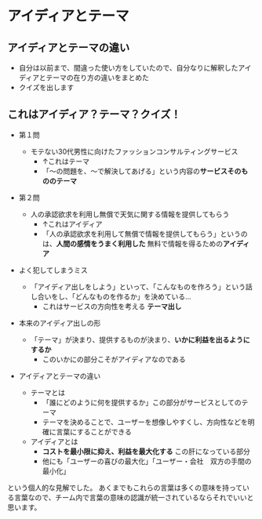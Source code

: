 # アイディアとテーマ

## アイディアとテーマの違い
- 自分は以前まで、間違った使い方をしていたので、自分なりに解釈したアイディアとテーマの在り方の違いをまとめた
- クイズを出します

## これはアイディア？テーマ？クイズ！
- 第１問
  - モテない30代男性に向けたファッションコンサルティングサービス
    - ↑これはテーマ
    - 「～の問題を、～で解決してあげる」という内容の**サービスそのもののテーマ**

- 第２問
  - 人の承認欲求を利用し無償で天気に関する情報を提供してもらう
    - ↑これはアイディア
    - 「人の承認欲求を利用して無償で情報を提供してもらう」というのは、**人間の感情をうまく利用した** 無料で情報を得るための**アイディア**

- よく犯してしまうミス
  - 「アイディア出しをしよう」といって、「こんなものを作ろう」という話し合いをし、「どんなものを作るか」を決めている…
    - これはサービスの方向性を考える **テーマ出し**

- 本来のアイディア出しの形
  - 「テーマ」が決まり、提供するものが決まり、**いかに利益を出るようにするか**
    - このいかにの部分こそがアイディアなのである

- アイディアとテーマの違い
  - テーマとは
    - 「誰にどのように何を提供するか」この部分がサービスとしてのテーマ
    - テーマを決めることで、ユーザーを想像しやすくし、方向性などを明確に言葉にすることができる
  - アイディアとは
    - **コストを最小限に抑え、利益を最大化する** この肝になっている部分
    - 他にも「ユーザーの喜びの最大化」「ユーザー・会社　双方の手間の最小化」

という個人的な見解でした。
あくまでもこれらの言葉は多くの意味を持っている言葉なので、チーム内で言葉の意味の認識が統一されているならそれでいいと思います。
